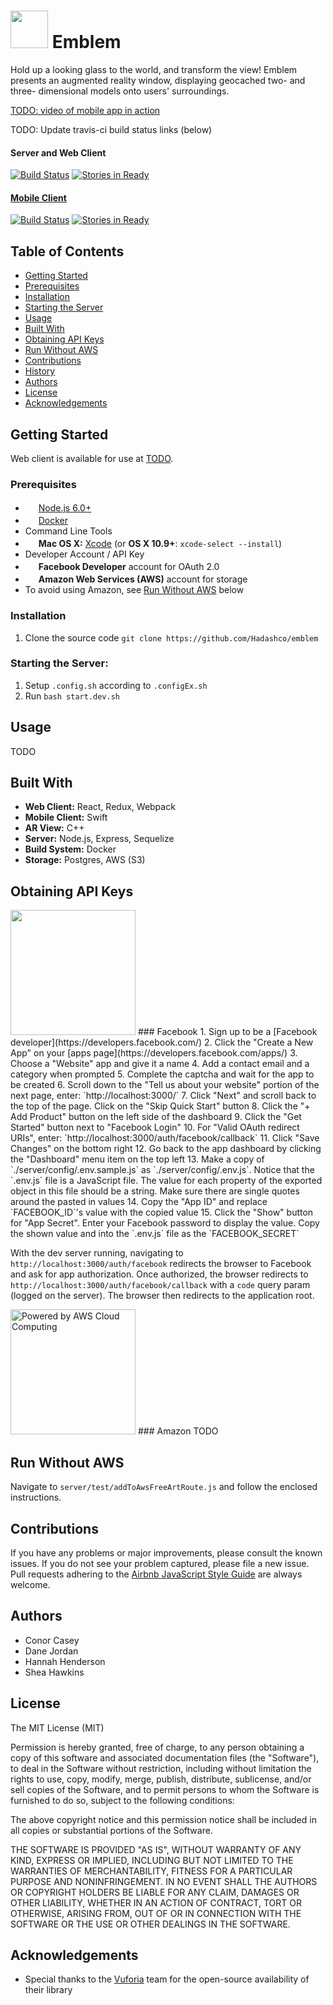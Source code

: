 <img src="https://ia601506.us.archive.org/22/items/emblem_logo/Pasted%20image%20at%202016_08_22%2007_45%20PM.png" height="60"> Emblem
=========================================
Hold up a looking glass to the world, and transform the view! Emblem presents an augmented reality window, displaying geocached two- and three- dimensional models onto users' surroundings.

[TODO: video of mobile app in action](https://github.com/rubensousa/ViewPagerCards)

TODO: Update travis-ci build status links (below)

#### Server and Web Client
[![Build Status](https://api.travis-ci.org/hadashco/emblem-web.svg?branch=master)](https://api.travis-ci.org/hadashco/emblem-web.svg?branch=master)
[![Stories in Ready](https://badge.waffle.io/Hadashco/emblem-web.png?label=ready&title=Ready)](https://waffle.io/Hadashco/emblem-web)

#### [Mobile Client](https://github.com/Hadashco/emblem-mobile)
[![Build Status](https://api.travis-ci.org/hadashco/emblem-mobile.svg?branch=master)](https://api.travis-ci.org/hadashco/emblem-mobile.svg?branch=master)
[![Stories in Ready](https://badge.waffle.io/Hadashco/emblem-mobile.png?label=ready&title=Ready)](https://waffle.io/Hadashco/emblem-mobile)


Table of Contents
--------------------------
- [Getting Started](#getting-started)
 - [Prerequisites](#prerequisites)
 - [Installation](#installation)
 - [Starting the Server](#starting-the-server)
- [Usage](#usage)
- [Built With](#built-with)
- [Obtaining API Keys](#obtaining-api-keys)
- [Run Without AWS](#run-without-aws)
- [Contributions](#contributions)
- [History](#history)
- [Authors](#authors)
- [License](#license)
- [Acknowledgements](#acknowledgements)

Getting Started
--------------------------
Web client is available for use at [TODO](https://www.heroku.com/).

### Prerequisites
- <img src="https://nodejs.org/static/images/logos/nodejs-new-pantone-black.png" height="17">&nbsp;[Node.js 6.0+](http://nodejs.org)
- <img src="https://cdn.captora.com/media/docker.com/media/Icon-Cloud-Blue.png-1456879454393" height="17">&nbsp;[Docker](https://www.docker.com/)
- Command Line Tools
 - <img src="http://deluge-torrent.org/images/apple-logo.gif" height="17">&nbsp;**Mac OS X:** [Xcode](https://itunes.apple.com/us/app/xcode/id497799835?mt=12) (or **OS X 10.9+**: `xcode-select --install`)
- Developer Account / API Key
 - <img src="https://www.facebookbrand.com/img/fb-art.jpg" height="17">&nbsp;**Facebook Developer** account for OAuth 2.0
 - <img src="https://www.yuvid.com/wp-content/uploads/2015/02/amazon-s3-logo.png" height="17">&nbsp;**Amazon Web Services (AWS)** account for storage
 - To avoid using Amazon, see [Run Without AWS](#run-without-aws) below

### Installation
1. Clone the source code `git clone https://github.com/Hadashco/emblem`

### Starting the Server:
1. Setup `.config.sh` according to `.configEx.sh`
2. Run `bash start.dev.sh`

Usage
--------------------------
TODO

Built With
--------------------------
* **Web Client:** React, Redux, Webpack
* **Mobile Client:** Swift
* **AR View:** C++
* **Server:** Node.js, Express, Sequelize
* **Build System:** Docker
* **Storage:** Postgres, AWS (S3)

Obtaining API Keys
--------------------------
<img src="http://www.doit.ba/img/facebook.jpg" width="200">
### Facebook
1. Sign up to be a [Facebook developer](https://developers.facebook.com/)
2. Click the "Create a New App" on your [apps page](https://developers.facebook.com/apps/)
3. Choose a "Website" app and give it a name
4. Add a contact email and a category when prompted
5. Complete the captcha and wait for the app to be created
6. Scroll down to the "Tell us about your website" portion of the next page, enter:  
     `http://localhost:3000/`
7. Click "Next" and scroll back to the top of the page. Click on the "Skip Quick Start" button
8. Click the "+ Add Product" button on the left side of the dashboard
9. Click the "Get Started" button next to "Facebook Login"
10. For "Valid OAuth redirect URIs", enter:  
     `http://localhost:3000/auth/facebook/callback`
11. Click "Save Changes" on the bottom right
12. Go back to the app dashboard by clicking the "Dashboard" menu item on the top left
13. Make a copy of `./server/config/.env.sample.js` as `./server/config/.env.js`. Notice that the `.env.js` file is a JavaScript file. The value for each property of the exported object in this file should be a string. Make sure there are single quotes around the pasted in values
14. Copy the "App ID" and replace `FACEBOOK_ID`'s value with the copied value
15. Click the "Show" button for "App Secret". Enter your Facebook password to display the value. Copy the shown value and into the `.env.js` file as the `FACEBOOK_SECRET`

With the dev server running, navigating to `http://localhost:3000/auth/facebook` redirects the browser to Facebook and ask for app authorization. Once authorized, the browser redirects to `http://localhost:3000/auth/facebook/callback` with a `code` query param (logged on the server). The browser then redirects to the application root.



<img src="http://awsmedia.s3.amazonaws.com/AWS_Logo_PoweredBy_127px.png" alt="Powered by AWS Cloud Computing" width="200">
### Amazon
TODO

Run Without AWS
--------------------------
Navigate to `server/test/addToAwsFreeArtRoute.js` and follow the enclosed instructions.


Contributions
--------------------------
If you have any problems or major improvements, please consult the known issues. If you do not see your problem captured, please file a new issue. Pull requests adhering to the 
[Airbnb JavaScript Style Guide](https://github.com/airbnb/javascript) are always welcome.

Authors
--------------------------
* Conor Casey
* Dane Jordan
* Hannah Henderson
* Shea Hawkins

License
--------------------------
The MIT License (MIT)

Permission is hereby granted, free of charge, to any person obtaining a copy of this software and associated documentation files (the "Software"), to deal in the Software without restriction, including without limitation the rights to use, copy, modify, merge, publish, distribute, sublicense, and/or sell copies of the Software, and to permit persons to whom the Software is furnished to do so, subject to the following conditions:

The above copyright notice and this permission notice shall be included in all copies or substantial portions of the Software.

THE SOFTWARE IS PROVIDED "AS IS", WITHOUT WARRANTY OF ANY KIND, EXPRESS OR IMPLIED, INCLUDING BUT NOT LIMITED TO THE WARRANTIES OF MERCHANTABILITY, FITNESS FOR A PARTICULAR PURPOSE AND NONINFRINGEMENT. IN NO EVENT SHALL THE AUTHORS OR COPYRIGHT HOLDERS BE LIABLE FOR ANY CLAIM, DAMAGES OR OTHER LIABILITY, WHETHER IN AN ACTION OF CONTRACT, TORT OR OTHERWISE, ARISING FROM, OUT OF OR IN CONNECTION WITH THE SOFTWARE OR THE USE OR OTHER DEALINGS IN THE SOFTWARE.

Acknowledgements
--------------------------
* Special thanks to the [Vuforia](https://vuforia.com/) team for the open-source availability of their library
